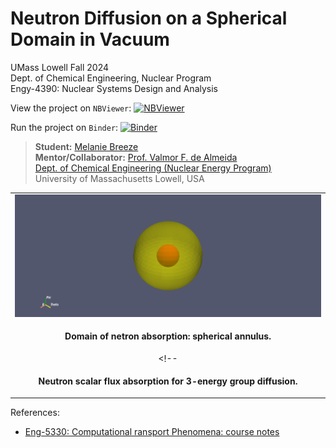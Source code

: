 # Neutron Diffusion on a Spherical Domain in Vacuum

UMass Lowell Fall 2024 <br>
Dept. of Chemical Engineering, Nuclear Program <br>
Engy-4390: Nuclear Systems Design and Analysis

View the project on `NBViewer`: [![NBViewer](https://raw.githubusercontent.com/jupyter/design/master/logos/Badges/nbviewer_badge.svg)](https://nbviewer.jupyter.org/github/dpploy/engy-4390/blob/main/projects/2024/neutron-ball)

Run the project on `Binder`: [![Binder](https://mybinder.org/badge_logo.svg)](https://mybinder.org/v2/gh/dpploy/engy-4390/HEAD?filepath=projects%2F2024%2Fneutron-ball)

  >**Student:** [Melanie Breeze](https://github.com/harvest-breeze) <br>
  >**Mentor/Collaborator:** [Prof. Valmor F. de Almeida](https://github.com/dealmeidavf) <br>
  >[Dept. of Chemical Engineering (Nuclear Energy Program)](https://www.uml.edu/Engineering/Chemical/faculty/de-Almeida-Valmor.aspx) <br>
  >University of Massachusetts Lowell, USA <br>

|  |
|:---:|
| <img width="800" src="pics/domain.png" title="Domain"> |
| <p style="text-align:center;"><b>Domain of netron absorption: spherical annulus.</b></p> |
<!-- | <img width="380" src="pics/readme-result.png" title="Result"> |
| <p style="text-align:center;"><b>Neutron scalar flux absorption for 3-energy group diffusion.</b></p> | -->


References:

 + [Eng-5330: Computational ransport Phenomena: course notes](https://github.com/dpploy/engy-5330)

